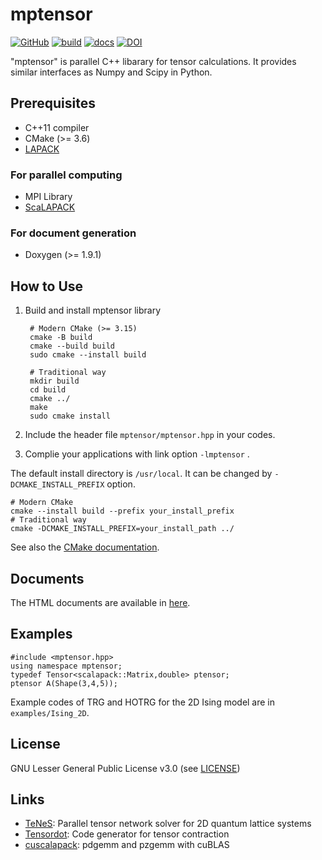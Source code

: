 # mptensor

[![GitHub](https://img.shields.io/github/license/smorita/mptensor)][License]
[![build](https://github.com/smorita/mptensor/actions/workflows/build.yml/badge.svg)](https://github.com/smorita/mptensor/actions/workflows/build.yml)
[![docs](https://github.com/smorita/mptensor/actions/workflows/docs.yml/badge.svg)](https://smorita.github.io/mptensor/)
[![DOI](https://zenodo.org/badge/DOI/10.5281/zenodo.3735474.svg)](https://doi.org/10.5281/zenodo.3735474)


"mptensor" is parallel C++ libarary for tensor calculations.
It provides similar interfaces as Numpy and Scipy in Python.

## Prerequisites

- C++11 compiler
- CMake (>= 3.6)
- [LAPACK](https://www.netlib.org/lapack/)

### For parallel computing

- MPI Library
- [ScaLAPACK](https://www.netlib.org/scalapack/)

### For document generation

- Doxygen (>= 1.9.1)

## How to Use

1. Build and install mptensor library

        # Modern CMake (>= 3.15)
        cmake -B build
        cmake --build build
        sudo cmake --install build

        # Traditional way
        mkdir build
        cd build
        cmake ../
        make
        sudo cmake install

2. Include the header file `mptensor/mptensor.hpp` in your codes.
3. Complie your applications with link option `-lmptensor` .

The default install directory is `/usr/local`. It can be changed by `-DCMAKE_INSTALL_PREFIX` option.

    # Modern CMake
    cmake --install build --prefix your_install_prefix
    # Traditional way
    cmake -DCMAKE_INSTALL_PREFIX=your_install_path ../

See also the [CMake documentation](https://cmake.org/cmake/help/latest/manual/cmake.1.html).

## Documents

The HTML documents are available in [here][Documents].

## Examples

    #include <mptensor.hpp>
    using namespace mptensor;
    typedef Tensor<scalapack::Matrix,double> ptensor;
    ptensor A(Shape(3,4,5));

Example codes of TRG and HOTRG for the 2D Ising model are in `examples/Ising_2D`.

## License

GNU Lesser General Public License v3.0 (see [LICENSE][License])

## Links

- [TeNeS](https://www.pasums.issp.u-tokyo.ac.jp/tenes/en): Parallel tensor network solver for 2D quantum lattice systems
- [Tensordot](https://github.com/smorita/Tensordot): Code generator for tensor contraction
- [cuscalapack](https://github.com/smorita/cuscalapack): pdgemm and pzgemm with cuBLAS

[Documents]: https://smorita.github.io/mptensor/
[License]: https://github.com/smorita/mptensor/blob/master/LICENSE
[TravisCI]: https://travis-ci.org/smorita/mptensor
